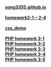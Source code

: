 [**song3355.github.io**](https://song3355.github.io/)<br><br>
[**homework2-1 ~ 2-4**](https://song3355.github.io/homework2-2.html)<br><br>
[**css_demo**](https://song3355.github.io/css_demo.html)<br><br>
[**PHP homework 3-1**](https://song3355.github.io/계산.png)<br>
[**PHP homework 3-2**](https://song3355.github.io/2.png)<br>
[**PHP homework 3-3**](https://song3355.github.io/3)<br>
[**PHP homework 3-4**](https://song3355.github.io/4)<br>
[**PHP homework 3-5**](https://song3355.github.io/달력.png)<br>
